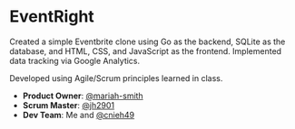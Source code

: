 # EventRight

Created a simple Eventbrite clone using Go as the backend, SQLite as the database, and HTML, CSS, and JavaScript as the frontend. Implemented data tracking via Google Analytics.

Developed using Agile/Scrum principles learned in class.

- **Product Owner**: [@mariah-smith](https://github.com/mariah-smith)
- **Scrum Master**: [@jh2901](https://github.com/jh2901)
- **Dev Team**: Me and [@cnieh49](https://github.com/cnieh49)
